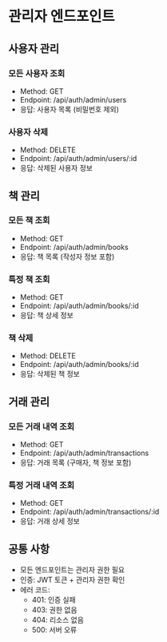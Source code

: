 # 관리자 엔드포인트

## 사용자 관리
### 모든 사용자 조회
- Method: GET
- Endpoint: /api/auth/admin/users
- 응답: 사용자 목록 (비밀번호 제외)

### 사용자 삭제
- Method: DELETE
- Endpoint: /api/auth/admin/users/:id
- 응답: 삭제된 사용자 정보

## 책 관리
### 모든 책 조회
- Method: GET
- Endpoint: /api/auth/admin/books
- 응답: 책 목록 (작성자 정보 포함)

### 특정 책 조회
- Method: GET
- Endpoint: /api/auth/admin/books/:id
- 응답: 책 상세 정보

### 책 삭제
- Method: DELETE
- Endpoint: /api/auth/admin/books/:id
- 응답: 삭제된 책 정보

## 거래 관리
### 모든 거래 내역 조회
- Method: GET
- Endpoint: /api/auth/admin/transactions
- 응답: 거래 목록 (구매자, 책 정보 포함)

### 특정 거래 내역 조회
- Method: GET
- Endpoint: /api/auth/admin/transactions/:id
- 응답: 거래 상세 정보

## 공통 사항
- 모든 엔드포인트는 관리자 권한 필요
- 인증: JWT 토큰 + 관리자 권한 확인
- 에러 코드:
  - 401: 인증 실패
  - 403: 권한 없음
  - 404: 리소스 없음
  - 500: 서버 오류
